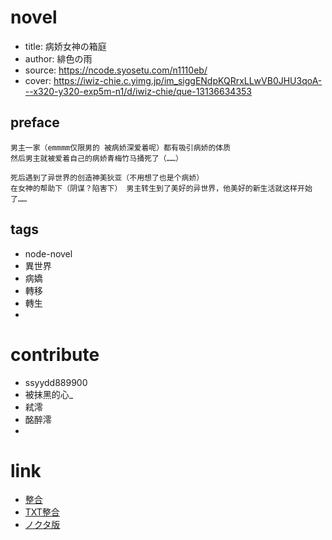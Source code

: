
# novel

- title: 病娇女神の箱庭
- author: 緋色の雨
- source: https://ncode.syosetu.com/n1110eb/
- cover: https://iwiz-chie.c.yimg.jp/im_siggENdpKQRrxLLwVB0JHU3qoA---x320-y320-exp5m-n1/d/iwiz-chie/que-13136634353

## preface

```
男主一家（emmmm仅限男的 被病娇深爱着呢）都有吸引病娇的体质
然后男主就被爱着自己的病娇青梅竹马捅死了（……）

死后遇到了异世界的创造神美狄亚（不用想了也是个病娇） 
在女神的帮助下（阴谋？陷害下） 男主转生到了美好的异世界，他美好的新生活就这样开始了……
```

## tags

- node-novel
- 異世界
- 病嬌
- 轉移
- 轉生
- 

# contribute

- ssyydd889900
- 被抹黑的心_
- 弒澪
- 酩醉澪
- 

# link

- [整合](https://tieba.baidu.com/p/5495131378)
- [TXT整合](https://tieba.baidu.com/p/5514473131)
- [ノクタ版](http://novel18.syosetu.com/n2794ec/)
